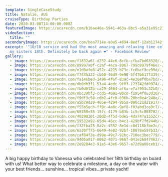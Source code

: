 ```yaml
---
template: SingleCaseStudy
title: Natalie, AUS
cruiseType: Birthday Parties
date: 2020-03-08T14:00:00.000Z
featuredImage: https://ucarecdn.com/b16ae46e-5941-463a-8bc5-a5a31e95c27d/-/preview/-/enhance/41/
videoSection:
  title: ""
secondaryImage: https://ucarecdn.com/bea7714e-a0a5-4694-8edf-12ab12742fe2/-/preview/-/enhance/40/
excerpt: '"10/10 service and had the most amazing and relaxing time celebrating
  my sisters 18th. Definitely be back again ❤️" - Facebook Review'
gallery:
  - image: https://ucarecdn.com/f1832a61-d252-44c6-8cfb-cfba7bd63320/-/preview/-/enhance/50/
  - image: https://ucarecdn.com/09997a0f-c2af-4eca-8967-799c8979f46e/-/crop/1067x1414/0,186/-/preview/-/enhance/50/
  - image: https://ucarecdn.com/e1d0afe8-452c-4225-b73c-fc6bcf3ec99d/-/preview/-/enhance/50/
  - image: https://ucarecdn.com/f7445322-cb50-46d9-9e90-5f47b617f339/-/preview/-/enhance/50/
  - image: https://ucarecdn.com/fa146bed-1496-4f6f-839c-4e38ef0ba7bd/-/preview/-/enhance/50/
  - image: https://ucarecdn.com/db0db3f1-53a4-4edc-9f03-123742fd0974/-/crop/1067x1365/0,235/-/preview/-/enhance/50/
  - image: https://ucarecdn.com/fb6d612b-ca29-4664-af6a-e7af953c32b0/-/preview/-/enhance/27/
  - image: https://ucarecdn.com/0bc39bf3-ccd5-4691-8bc0-f1954fd63d30/-/preview/-/enhance/50/
  - image: https://ucarecdn.com/f9df3c58-c6b2-4fc0-896b-20bc0e4c248e/-/preview/-/enhance/50/
  - image: https://ucarecdn.com/a5bc9d29-465e-4294-9558-086c21d21937/-/preview/-/enhance/50/
  - image: https://ucarecdn.com/f55b5ecb-ff9c-4a0c-9af8-f03abd3ca9c7/-/preview/-/enhance/41/
  - image: https://ucarecdn.com/68358e35-15fc-4179-b83b-1c5c5c868702/-/crop/1067x1282/0,318/-/preview/-/enhance/50/
  - image: https://ucarecdn.com/40298301-20d2-4f5d-bde5-4da747a1552c/-/preview/-/enhance/50/
  - image: https://ucarecdn.com/59532a92-65d4-46cc-b4c1-429bf7fd244b/-/preview/-/enhance/50/
  - image: https://ucarecdn.com/f32fba25-0a2c-4552-8e1d-c0d118bfbe2c/-/preview/-/enhance/50/
  - image: https://ucarecdn.com/6a30ff75-6649-4e02-92bf-18078e597b33/-/preview/-/enhance/50/
  - image: https://ucarecdn.com/caf84f2e-d99e-49c7-92bc-710ec3bec779/-/preview/-/enhance/50/
  - image: https://ucarecdn.com/9405a017-0062-4071-966f-041e26847462/-/crop/1067x1031/0,569/-/preview/-/enhance/50/
  - image: https://ucarecdn.com/2e9284e3-91e5-43e6-9657-a72d9a00ceb1/-/preview/-/enhance/50/
---
```

A big happy birthday to Vanessa who celebrated her 18th birthday on board with us! What better way to celebrate a milestone, a day on the water with your best friends... sunshine... tropical vibes...private yacht!